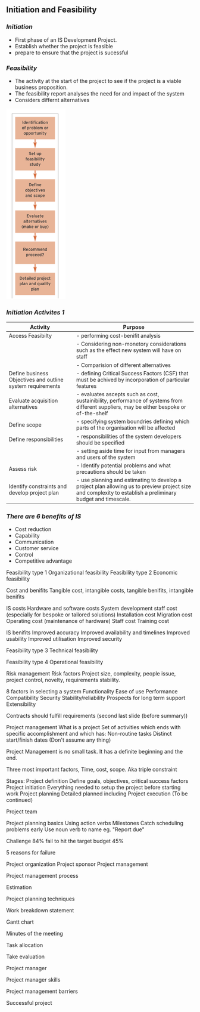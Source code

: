 
## **Initiation and Feasibility**

### *Initiation*
- First phase of an IS Development Project.
- Establish whether the project is feasible
- prepare to ensure that the project is sucessful

### *Feasibility*
- The activity at the start of the project to see if the project is a viable business proposition.
- The feasibility report analyses the need for and impact of the system
- Considers differnt alternatives

![Sequence of main activities](Screenshot_from_2023-10-24_12-54-28.png)

### *Initiation Activites 1*
|Activity|Purpose|
|----|----|
|Access Feasibilty|- performing cost-benifit analysis 
| |- Considering non-monetory considerations such as the effect new system will have on staff
| |- Comparision of different alternatives
|Define business Objectives and outline system requirements|- defining Critical Success Factors (CSF) that must be achived by incorporation of particular features|
|Evaluate acquisition alternatives|- evaluates ascepts such as cost, sustainibility, performance of systems from different suppliers, may be either bespoke or of-the-shelf
|Define scope|- specifying system boundries defining which parts of the organisation will be affected
|Define responsibilities|- responsibilities of the system developers should be specified
| |- setting aside time for input from managers and users of the system
|Assess risk|- Identify potential problems and what precautions should be taken
|Identify constraints and develop project plan| - use planning and estimating to develop a project plan allowing us to preview project size and complexity to establish a preliminary budget and timescale.



### *There are 6 benefits of IS*
- Cost reduction
- Capability 
- Communication
- Customer service
- Control
- Competitive advantage
 
Feasibility type 1
  Organizational feasibility
Feasibility type 2
   Economic feasibility
  
Cost and benifits 
  Tangible cost, intangible costs, tangible benifits, intangible benifits


IS costs 
  Hardware and software costs
  System development staff cost (especially for bespoke or tailored solutions)
  Installation cost
  Migration cost
  Operating cost (maintenance of hardware)
  Staff cost
  Training cost
  
IS benifits
  Improved accuracy
  Improved availability and timelines
  Improved usability
  Improved utilisation
  Improved security
  
Feasibility type 3
  Technical feasibility

Feasibility type 4
  Operational feasibility
  
Risk management
Risk factors
  Project size, complexity, people issue, project control, novelty, requirements stability.
 
 
8 factors in selecting a system
  Functionality
  Ease of use
  Performance
  Compatibility
  Security
  Stability/reliability
  Prospects for long term support
  Extensibility
 
 
Contracts should fulfill requirements (second last slide (before summary))

Project management
What is a project
  Set of activities which ends with specific accomplishment and which has:
    Non-routine tasks
    Distinct start/finish dates
    (Don't assume any thing)
  
  
Project Management is no small task. It has a definite beginning and the end.

Three most important factors,
  Time, cost, scope.
  Aka triple constraint
 
 
Stages:
  Project definition
    Define goals, objectives, critical success factors
  Project initiation
    Everything needed to setup the project before starting work
  Project planning 
    Detailed planned including 
  Project execution
  (To be continued)



Project team

Project planning basics
  Using action verbs
  Milestones
  Catch scheduling problems early
  Use noun verb to name eg. "Report due"
  
 
Challenge
  84% fail to hit the target budget
  45% 
  
  
5 reasons for failure




Project organization
  Project sponsor
  Project management
  
  

Project management process


Estimation



Project planning techniques



Work breakdown statement


Gantt chart


Minutes of the meeting


Task allocation


Take evaluation


Project manager

Project manager skills


Project management barriers


Successful project






